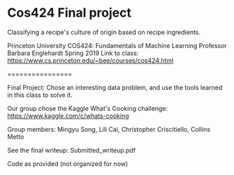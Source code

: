 # Cos424 Final project

Classifying a recipe's culture of origin based on recipe ingredients. 

Princeton University COS424: Fundamentals of Machine Learning Professor Barbara Englehardt Spring 2019 Link to class: https://www.cs.princeton.edu/~bee/courses/cos424.html

================

Final Project:  Chose an interesting data problem, and use the tools learned in this class to solve it. 

Our group chose the Kaggle What's Cooking challenge: https://www.kaggle.com/c/whats-cooking

Group members: Mingyu Song, Lili Cai, Christopher Criscitiello, Collins Metto

See the final writeup: Submitted_writeup.pdf

Code as provided (not organized for now)



